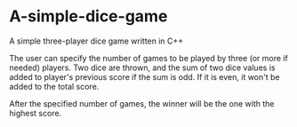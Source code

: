 # A-simple-dice-game
A simple three-player dice game written in C++

The user can specify the number of games to be played by three (or more if needed) players. Two dice are thrown, and the sum of two dice values is added to player's previous score if the sum is odd. If it is even, it won't be added to the total score. 

After the specified number of games, the winner will be the one with the highest score. 
